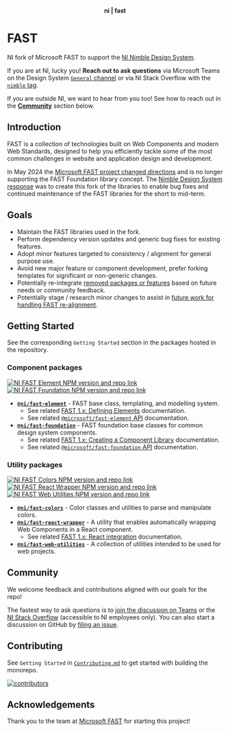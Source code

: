 
<div align="center">
    <p><b>ni | fast</b></p>
</div>

# FAST

NI fork of Microsoft FAST to support the [NI Nimble Design System](https://github.com/ni/nimble).

If you are at NI, lucky you! **Reach out to ask questions** via Microsoft Teams on the Design System [`General` channel](https://teams.microsoft.com/l/channel/19%3ACb5zEPCpdADS7kC0XTWXJGwZCq0qHVxnjkiPEWeEz7k1%40thread.tacv2/General?groupId=180bf0c7-4ff2-405e-8330-fdbe8ab6eb52&tenantId=eb06985d-06ca-4a17-81da-629ab99f6505) or via NI Stack Overflow with the [`nimble` tag](https://ni.stackenterprise.co/questions/tagged/813).

If you are outside NI, we want to hear from you too! See how to reach out in the [**Community**](#community) section below.

## Introduction

FAST is a collection of technologies built on Web Components and modern Web Standards, designed to help you efficiently tackle some of the most common challenges in website and application design and development.

In May 2024 the [Microsoft FAST project changed directions](https://github.com/microsoft/fast/issues/6955) and is no longer supporting the FAST Foundation library concept. The [Nimble Design System response](https://github.com/ni/nimble/blob/main/specs/fast-project-realignment/README.md) was to create this fork of the libraries to enable bug fixes and continued maintenance of the FAST libraries for the short to mid-term.

## Goals

- Maintain the FAST libraries used in the fork.
- Perform dependency version updates and generic bug fixes for existing features.
- Adopt minor features targeted to consistency / alignment for general purpose use.
- Avoid new major feature or component development, prefer forking templates for significant or non-generic changes.
- Potentially re-integrate [removed packages or features](https://github.com/ni/nimble/blob/main/specs/fast-project-realignment/README.md#minimal-fork-proposal) based on future needs or community feedback.
- Potentially stage / research minor changes to assist in [future work for handling FAST re-alignment](https://github.com/ni/nimble/blob/main/specs/fast-project-realignment/README.md#future-work).

## Getting Started

See the corresponding `Getting Started` section in the packages hosted in the repository.

### Component packages

[![NI FAST Element NPM version and repo link](https://img.shields.io/npm/v/@ni/fast-element.svg?label=@ni/fast-element)](https://www.npmjs.com/package/@ni/fast-element)
[![NI FAST Foundation NPM version and repo link](https://img.shields.io/npm/v/@ni/fast-foundation.svg?label=@ni/fast-foundation)](https://www.npmjs.com/package/@ni/fast-foundation)

- **[`@ni/fast-element`](/packages/web-components/fast-element/)** - FAST base class, templating, and modelling system.
  - See related [FAST 1.x: Defining Elements](https://fast.design/docs/1.x/fast-element/defining-elements) documentation.
  - See related [`@microsoft/fast-element` API](https://fast.design/docs/1.x/api/fast-element) documentation.
- **[`@ni/fast-foundation`](/packages/web-components/fast-foundation/)** - FAST foundation base classes for common design system components.
  - See related [FAST 1.x: Creating a Component Library](https://fast.design/docs/1.x/design-systems/creating-a-component-library) documentation.
  - See related [`@microsoft/fast-foundation` API](https://fast.design/docs/1.x/api/fast-foundation) documentation.

### Utility packages

[![NI FAST Colors NPM version and repo link](https://img.shields.io/npm/v/@ni/fast-colors.svg?label=@ni/fast-colors)](https://www.npmjs.com/package/@ni/fast-colors)
[![NI FAST React Wrapper NPM version and repo link](https://img.shields.io/npm/v/@ni/fast-react-wrapper.svg?label=@ni/fast-react-wrapper)](https://www.npmjs.com/package/@ni/fast-react-wrapper)
[![NI FAST Web Utilities NPM version and repo link](https://img.shields.io/npm/v/@ni/fast-web-utilities.svg?label=@ni/fast-web-utilities)](https://www.npmjs.com/package/@ni/fast-web-utilities)

- **[`@ni/fast-colors`](/packages/utilities/fast-colors/)** - Color classes and utilities to parse and manipulate colors.
- **[`@ni/fast-react-wrapper`](/packages/utilities/fast-react-wrapper/)** - A utility that enables automatically wrapping Web Components in a React component.
  - See related [FAST 1.x: React integration](https://fast.design/docs/1.x/integrations/react) documentation.
- **[`@ni/fast-web-utilities`](/packages/utilities/fast-web-utilities/)** - A collection of utilities intended to be used for web projects.

## Community

We welcome feedback and contributions aligned with our goals for the repo!

The fastest way to ask questions is to [join the discussion on Teams](https://teams.microsoft.com/l/channel/19%3ACb5zEPCpdADS7kC0XTWXJGwZCq0qHVxnjkiPEWeEz7k1%40thread.tacv2/General?groupId=180bf0c7-4ff2-405e-8330-fdbe8ab6eb52&tenantId=eb06985d-06ca-4a17-81da-629ab99f6505) or the [NI Stack Overflow](https://ni.stackenterprise.co/questions/tagged/813) (accessible to NI employees only). You can also start a discussion on GitHub by [filing an issue](https://github.com/ni/fast/issues/new/choose).

## Contributing

See `Getting Started` in [`Contributing.md`](/CONTRIBUTING.md#getting-started) to get started with building the monorepo.

[![contributors](https://markupgo.com/github/ni/fast/contributors?width=800&count=0&circleSpacing=10&removeLogo=true)](https://github.com/ni/fast/graphs/contributors)

## Acknowledgements

Thank you to the team at [Microsoft FAST](https://github.com/microsoft/fast) for starting this project!
